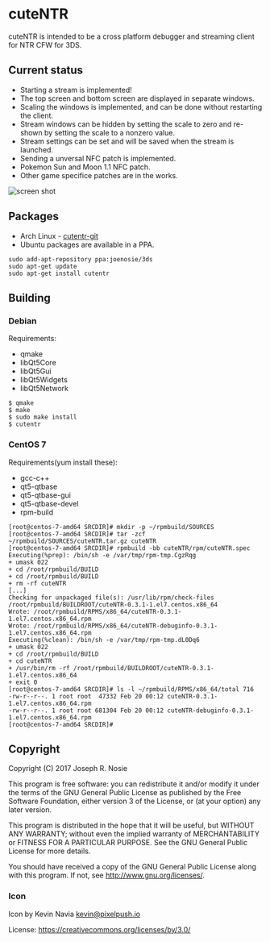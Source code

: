 # cuteNTR

cuteNTR is intended to be a cross platform debugger and streaming client for
NTR CFW for 3DS.

## Current status

- Starting a stream is implemented!
- The top screen and bottom screen are displayed in separate windows.
- Scaling the windows is implemented, and can be done without restarting the
  client.
- Stream windows can be hidden by setting the scale to zero and re-shown by
  setting the scale to a nonzero value.
- Stream settings can be set and will be saved when the stream is launched.
- Sending a unversal NFC patch is implemented. 
- Pokemon Sun and Moon 1.1 NFC patch.
- Other game specifice patches are in the works.

![screen shot](https://i.imgur.com/QrDcHoz.png "Screenshot")

## Packages

- Arch Linux - [cutentr-git](https://aur.archlinux.org/packages/cutentr-git/)
- Ubuntu packages are available in a PPA.
```
sudo add-apt-repository ppa:joenosie/3ds
sudo apt-get update
sudo apt-get install cutentr
```

## Building
### Debian
Requirements:
- qmake
- libQt5Core
- libQt5Gui
- libQt5Widgets
- libQt5Network

```
$ qmake
$ make
$ sudo make install
$ cutentr
```
### CentOS 7 
Requirements(yum install these):
- gcc-c++
- qt5-qtbase
- qt5-qtbase-gui
- qt5-qtbase-devel
- rpm-build

```
[root@centos-7-amd64 SRCDIR]# mkdir -p ~/rpmbuild/SOURCES
[root@centos-7-amd64 SRCDIR]# tar -zcf ~/rpmbuild/SOURCES/cuteNTR.tar.gz cuteNTR 
[root@centos-7-amd64 SRCDIR]# rpmbuild -bb cuteNTR/rpm/cuteNTR.spec 
Executing(%prep): /bin/sh -e /var/tmp/rpm-tmp.CgzRqg
+ umask 022
+ cd /root/rpmbuild/BUILD
+ cd /root/rpmbuild/BUILD
+ rm -rf cuteNTR
[...]
Checking for unpackaged file(s): /usr/lib/rpm/check-files /root/rpmbuild/BUILDROOT/cuteNTR-0.3.1-1.el7.centos.x86_64
Wrote: /root/rpmbuild/RPMS/x86_64/cuteNTR-0.3.1-1.el7.centos.x86_64.rpm
Wrote: /root/rpmbuild/RPMS/x86_64/cuteNTR-debuginfo-0.3.1-1.el7.centos.x86_64.rpm
Executing(%clean): /bin/sh -e /var/tmp/rpm-tmp.dL0Dq6
+ umask 022
+ cd /root/rpmbuild/BUILD
+ cd cuteNTR
+ /usr/bin/rm -rf /root/rpmbuild/BUILDROOT/cuteNTR-0.3.1-1.el7.centos.x86_64
+ exit 0
[root@centos-7-amd64 SRCDIR]# ls -l ~/rpmbuild/RPMS/x86_64/total 716
-rw-r--r--. 1 root root  47332 Feb 20 00:12 cuteNTR-0.3.1-1.el7.centos.x86_64.rpm
-rw-r--r--. 1 root root 681304 Feb 20 00:12 cuteNTR-debuginfo-0.3.1-1.el7.centos.x86_64.rpm
[root@centos-7-amd64 SRCDIR]# 
```

## Copyright

Copyright (C) 2017 Joseph R. Nosie

This program is free software: you can redistribute it and/or modify it under
the terms of the GNU General Public License as published by the Free Software
Foundation, either version 3 of the License, or (at your option) any later
version.

This program is distributed in the hope that it will be useful, but WITHOUT ANY
WARRANTY; without even the implied warranty of MERCHANTABILITY or FITNESS FOR A
PARTICULAR PURPOSE. See the GNU General Public License for more details.

You should have received a copy of the GNU General Public License along with
this program. If not, see http://www.gnu.org/licenses/.

### Icon
Icon by Kevin Navia
<kevin@pixelpush.io>

License: https://creativecommons.org/licenses/by/3.0/
